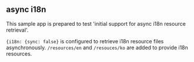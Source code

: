 ## async i18n

This sample app is prepared to test 'initial support for async i18n resource retrieval'.

`{i18n: {sync: false}` is configured to retrieve i18n resource files asynchronously.
`/resources/en` and `/resouces/ko` are added to provide i18n resources.
